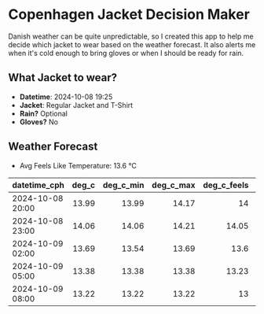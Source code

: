 
# Copenhagen Jacket Decision Maker

Danish weather can be quite unpredictable, so I created this app to help me decide which jacket to wear based on the weather forecast. 
It also alerts me when it's cold enough to bring gloves or when I should be ready for rain.

## What Jacket to wear?

- **Datetime**: 2024-10-08 19:25
- **Jacket**: Regular Jacket and T-Shirt
- **Rain?** Optional
- **Gloves?** No

## Weather Forecast
- Avg Feels Like Temperature: 13.6 °C

| datetime_cph     |   deg_c |   deg_c_min |   deg_c_max |   deg_c_feels | weather   | wind   | rain   |
|:-----------------|--------:|------------:|------------:|--------------:|:----------|:-------|:-------|
| 2024-10-08 20:00 |   13.99 |       13.99 |       14.17 |         14    | Rain      | Low    | Low    |
| 2024-10-08 23:00 |   14.06 |       14.06 |       14.21 |         14.05 | Rain      | Low    | Low    |
| 2024-10-09 02:00 |   13.69 |       13.54 |       13.69 |         13.6  | Clouds    | Low    | None   |
| 2024-10-09 05:00 |   13.38 |       13.38 |       13.38 |         13.23 | Clouds    | Low    | None   |
| 2024-10-09 08:00 |   13.22 |       13.22 |       13.22 |         13    | Clouds    | Low    | None   |
        